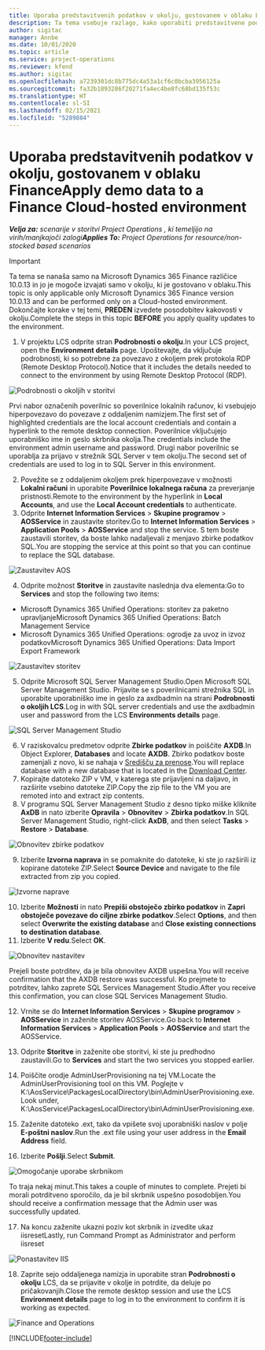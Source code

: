 ```yaml
---
title: Uporaba predstavitvenih podatkov v okolju, gostovanem v oblaku Finance
description: Ta tema vsebuje razlago, kako uporabiti predstavitvene podatke iz storitve Project Operations v okolju Dynamics 365 Finance v oblaku.
author: sigitac
manager: Annbe
ms.date: 10/01/2020
ms.topic: article
ms.service: project-operations
ms.reviewer: kfend
ms.author: sigitac
ms.openlocfilehash: a7239301dc8b775dc4a53a1cf6c0bcba3956125a
ms.sourcegitcommit: fa32b1893286f20271fa4ec4be8fc68bd135f53c
ms.translationtype: HT
ms.contentlocale: sl-SI
ms.lasthandoff: 02/15/2021
ms.locfileid: "5289884"
---
```

# <a name="apply-demo-data-to-a-finance-cloud-hosted-environment"></a><span data-ttu-id="9a5b6-103">Uporaba predstavitvenih podatkov v okolju, gostovanem v oblaku Finance</span><span class="sxs-lookup"><span data-stu-id="9a5b6-103">Apply demo data to a Finance Cloud-hosted environment</span></span>

<span data-ttu-id="9a5b6-104">_**Velja za:** scenarije v storitvi Project Operations , ki temeljijo na virih/manjkajoči zalogi_</span><span class="sxs-lookup"><span data-stu-id="9a5b6-104">_**Applies To:** Project Operations for resource/non-stocked based scenarios_</span></span>

> [!IMPORTANT]
> <span data-ttu-id="9a5b6-105">Ta tema se nanaša samo na Microsoft Dynamics 365 Finance različice 10.0.13 in jo je mogoče izvajati samo v okolju, ki je gostovano v oblaku.</span><span class="sxs-lookup"><span data-stu-id="9a5b6-105">This topic is only applicable only Microsoft Dynamics 365 Finance version 10.0.13 and can be performed only on a Cloud-hosted environment.</span></span> <span data-ttu-id="9a5b6-106">Dokončajte korake v tej temi, **PREDEN** izvedete posodobitev kakovosti v okolju.</span><span class="sxs-lookup"><span data-stu-id="9a5b6-106">Complete the steps in this topic **BEFORE** you apply quality updates to the environment.</span></span>

1. <span data-ttu-id="9a5b6-107">V projektu LCS odprite stran **Podrobnosti o okolju**.</span><span class="sxs-lookup"><span data-stu-id="9a5b6-107">In your LCS project, open the **Environment details** page.</span></span> <span data-ttu-id="9a5b6-108">Upoštevajte, da vključuje podrobnosti, ki so potrebne za povezavo z okoljem prek protokola RDP (Remote Desktop Protocol).</span><span class="sxs-lookup"><span data-stu-id="9a5b6-108">Notice that it includes the details needed to connect to the environment by using Remote Desktop Protocol (RDP).</span></span>

![Podrobnosti o okoljih v storitvi ](./media/1EnvironmentDetails.png)

<span data-ttu-id="9a5b6-110">Prvi nabor označenih poverilnic so poverilnice lokalnih računov, ki vsebujejo hiperpovezavo do povezave z oddaljenim namizjem.</span><span class="sxs-lookup"><span data-stu-id="9a5b6-110">The first set of highlighted credentials are the local account credentials and contain a hyperlink to the remote desktop connection.</span></span> <span data-ttu-id="9a5b6-111">Poverilnice vključujejo uporabniško ime in geslo skrbnika okolja.</span><span class="sxs-lookup"><span data-stu-id="9a5b6-111">The credentials include the environment admin username and password.</span></span> <span data-ttu-id="9a5b6-112">Drugi nabor poverilnic se uporablja za prijavo v strežnik SQL Server v tem okolju.</span><span class="sxs-lookup"><span data-stu-id="9a5b6-112">The second set of credentials are used to log in to SQL Server in this environment.</span></span>

2. <span data-ttu-id="9a5b6-113">Povežite se z oddaljenim okoljem prek hiperpovezave v možnosti **Lokalni računi** in uporabite **Poverilnice lokalnega računa** za preverjanje pristnosti.</span><span class="sxs-lookup"><span data-stu-id="9a5b6-113">Remote to the environment by the hyperlink in **Local Accounts**, and use the **Local Account credentials** to authenticate.</span></span>
3. <span data-ttu-id="9a5b6-114">Odprite **Internet Information Services** > **Skupine programov** > **AOSService** in zaustavite storitev.</span><span class="sxs-lookup"><span data-stu-id="9a5b6-114">Go to **Internet Information Services** > **Application Pools** > **AOSService** and stop the service.</span></span> <span data-ttu-id="9a5b6-115">S tem boste zaustavili storitev, da boste lahko nadaljevali z menjavo zbirke podatkov SQL.</span><span class="sxs-lookup"><span data-stu-id="9a5b6-115">You are stopping the service at this point so that you can continue to replace the SQL database.</span></span>

![Zaustavitev AOS](./media/2StopAOS.png)

4. <span data-ttu-id="9a5b6-117">Odprite možnost **Storitve** in zaustavite naslednja dva elementa:</span><span class="sxs-lookup"><span data-stu-id="9a5b6-117">Go to **Services** and stop the following two items:</span></span>

- <span data-ttu-id="9a5b6-118">Microsoft Dynamics 365 Unified Operations: storitev za paketno upravljanje</span><span class="sxs-lookup"><span data-stu-id="9a5b6-118">Microsoft Dynamics 365 Unified Operations: Batch Management Service</span></span>
- <span data-ttu-id="9a5b6-119">Microsoft Dynamics 365 Unified Operations: ogrodje za uvoz in izvoz podatkov</span><span class="sxs-lookup"><span data-stu-id="9a5b6-119">Microsoft Dynamics 365 Unified Operations: Data Import Export Framework</span></span>

![Zaustavitev storitev](./media/3StopServices.png)

5. <span data-ttu-id="9a5b6-121">Odprite Microsoft SQL Server Management Studio.</span><span class="sxs-lookup"><span data-stu-id="9a5b6-121">Open Microsoft SQL Server Management Studio.</span></span> <span data-ttu-id="9a5b6-122">Prijavite se s poverilnicami strežnika SQL in uporabite uporabniško ime in geslo za axdbadmin na strani **Podrobnosti o okoljih LCS**.</span><span class="sxs-lookup"><span data-stu-id="9a5b6-122">Log in with SQL server credentials and use the axdbadmin user and password from the LCS **Environments details** page.</span></span>

![SQL Server Management Studio](./media/4SSMS.png)

6. <span data-ttu-id="9a5b6-124">V raziskovalcu predmetov odprite **Zbirke podatkov** in poiščite **AXDB**.</span><span class="sxs-lookup"><span data-stu-id="9a5b6-124">In Object Explorer, **Databases** and locate **AXDB**.</span></span> <span data-ttu-id="9a5b6-125">Zbirko podatkov boste zamenjali z novo, ki se nahaja v [Središču za prenose](https://download.microsoft.com/download/1/a/3/1a314bd2-b082-4a87-abdc-1ba26c92b63d/ProjOpsDemoDataFOGARelease.zip).</span><span class="sxs-lookup"><span data-stu-id="9a5b6-125">You will replace database with a new database that is located in the [Download Center](https://download.microsoft.com/download/1/a/3/1a314bd2-b082-4a87-abdc-1ba26c92b63d/ProjOpsDemoDataFOGARelease.zip).</span></span> 
7. <span data-ttu-id="9a5b6-126">Kopirajte datoteko ZIP v VM, v katerega ste prijavljeni na daljavo, in razširite vsebino datoteke ZIP.</span><span class="sxs-lookup"><span data-stu-id="9a5b6-126">Copy the zip file to the VM you are remoted into and extract zip contents.</span></span>
8. <span data-ttu-id="9a5b6-127">V programu SQL Server Management Studio z desno tipko miške kliknite **AxDB** in nato izberite **Opravila** > **Obnovitev** > **Zbirka podatkov**.</span><span class="sxs-lookup"><span data-stu-id="9a5b6-127">In SQL Server Management Studio, right-click **AxDB**, and then select **Tasks** > **Restore** > **Database**.</span></span>

![Obnovitev zbirke podatkov](./media/5RestoreDatabase.png)

9. <span data-ttu-id="9a5b6-129">Izberite **Izvorna naprava** in se pomaknite do datoteke, ki ste jo razširili iz kopirane datoteke ZIP.</span><span class="sxs-lookup"><span data-stu-id="9a5b6-129">Select **Source Device** and navigate to the file extracted from zip you copied.</span></span>

![Izvorne naprave](./media/6SourceDevice.png)

10. <span data-ttu-id="9a5b6-131">Izberite **Možnosti** in nato **Prepiši obstoječo zbirko podatkov** in **Zapri obstoječe povezave do ciljne zbirke podatkov**.</span><span class="sxs-lookup"><span data-stu-id="9a5b6-131">Select **Options**, and then select **Overwrite the existing database** and **Close existing connections to destination database**.</span></span> 
11. <span data-ttu-id="9a5b6-132">Izberite **V redu**.</span><span class="sxs-lookup"><span data-stu-id="9a5b6-132">Select **OK**.</span></span>

![Obnovitev nastavitev](./media/7RestoreSetting.png)

<span data-ttu-id="9a5b6-134">Prejeli boste potrditev, da je bila obnovitev AXDB uspešna.</span><span class="sxs-lookup"><span data-stu-id="9a5b6-134">You will receive confirmation that the AXDB restore was successful.</span></span> <span data-ttu-id="9a5b6-135">Ko prejmete to potrditev, lahko zaprete SQL Services Management Studio.</span><span class="sxs-lookup"><span data-stu-id="9a5b6-135">After you receive this confirmation, you can close SQL Services Management Studio.</span></span>

12. <span data-ttu-id="9a5b6-136">Vrnite se do **Internet Information Services** > **Skupine programov** > **AOSService** in zaženite storitev AOSService.</span><span class="sxs-lookup"><span data-stu-id="9a5b6-136">Go back to **Internet Information Services** > **Application Pools** > **AOSService** and start the AOSService.</span></span>
13. <span data-ttu-id="9a5b6-137">Odprite **Storitve** in zaženite obe storitvi, ki ste ju predhodno zaustavili.</span><span class="sxs-lookup"><span data-stu-id="9a5b6-137">Go to **Services** and start the two services you stopped earlier.</span></span>

14. <span data-ttu-id="9a5b6-138">Poiščite orodje AdminUserProvisioning na tej VM.</span><span class="sxs-lookup"><span data-stu-id="9a5b6-138">Locate the AdminUserProvisioning tool on this VM.</span></span> <span data-ttu-id="9a5b6-139">Poglejte v K:\AosService\PackagesLocalDirectory\bin\AdminUserProvisioning.exe.</span><span class="sxs-lookup"><span data-stu-id="9a5b6-139">Look under, K:\AosService\PackagesLocalDirectory\bin\AdminUserProvisioning.exe.</span></span>
15. <span data-ttu-id="9a5b6-140">Zaženite datoteko .ext, tako da vpišete svoj uporabniški naslov v polje **E-poštni naslov**.</span><span class="sxs-lookup"><span data-stu-id="9a5b6-140">Run the .ext file using your user address in the **Email Address** field.</span></span> 
16. <span data-ttu-id="9a5b6-141">Izberite **Pošlji**.</span><span class="sxs-lookup"><span data-stu-id="9a5b6-141">Select **Submit**.</span></span>

![Omogočanje uporabe skrbnikom](./media/8AdminUserProvisioning.png)

<span data-ttu-id="9a5b6-143">To traja nekaj minut.</span><span class="sxs-lookup"><span data-stu-id="9a5b6-143">This takes a couple of minutes to complete.</span></span> <span data-ttu-id="9a5b6-144">Prejeti bi morali potrditveno sporočilo, da je bil skrbnik uspešno posodobljen.</span><span class="sxs-lookup"><span data-stu-id="9a5b6-144">You should receive a confirmation message that the Admin user was successfully updated.</span></span>

17. <span data-ttu-id="9a5b6-145">Na koncu zaženite ukazni poziv kot skrbnik in izvedite ukaz iisreset</span><span class="sxs-lookup"><span data-stu-id="9a5b6-145">Lastly, run Command Prompt as Administrator and perform iisreset</span></span>

![Ponastavitev IIS](./media/9IISReset.png)

18. <span data-ttu-id="9a5b6-147">Zaprite sejo oddaljenega namizja in uporabite stran **Podrobnosti o okolju** LCS, da se prijavite v okolje in potrdite, da deluje po pričakovanjih.</span><span class="sxs-lookup"><span data-stu-id="9a5b6-147">Close the remote desktop session and use the LCS **Environment details** page to log in to the environment to confirm it is working as expected.</span></span>

![Finance and Operations](./media/10FinanceAndOperations.png)


[!INCLUDE[footer-include](../includes/footer-banner.md)]